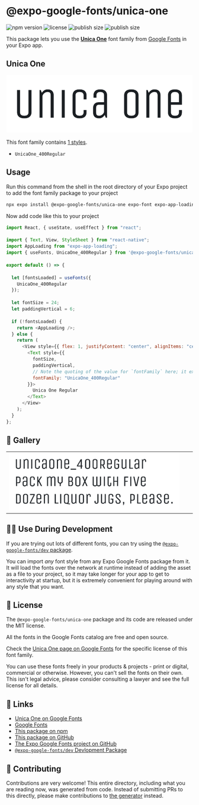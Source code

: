 # @expo-google-fonts/unica-one

![npm version](https://flat.badgen.net/npm/v/@expo-google-fonts/unica-one)
![license](https://flat.badgen.net/github/license/expo/google-fonts)
![publish size](https://flat.badgen.net/packagephobia/install/@expo-google-fonts/unica-one)
![publish size](https://flat.badgen.net/packagephobia/publish/@expo-google-fonts/unica-one)

This package lets you use the [**Unica One**](https://fonts.google.com/specimen/Unica+One) font family from [Google Fonts](https://fonts.google.com/) in your Expo app.

## Unica One

![Unica One](./font-family.png)

This font family contains [1 styles](#-gallery).

- `UnicaOne_400Regular`

## Usage

Run this command from the shell in the root directory of your Expo project to add the font family package to your project

```sh
npx expo install @expo-google-fonts/unica-one expo-font expo-app-loading
```

Now add code like this to your project

```js
import React, { useState, useEffect } from "react";

import { Text, View, StyleSheet } from "react-native";
import AppLoading from "expo-app-loading";
import { useFonts, UnicaOne_400Regular } from '@expo-google-fonts/unica-one';

export default () => {

  let [fontsLoaded] = useFonts({
    UnicaOne_400Regular
  });

  let fontSize = 24;
  let paddingVertical = 6;

  if (!fontsLoaded) {
    return <AppLoading />;
  } else {
    return (
      <View style={{ flex: 1, justifyContent: "center", alignItems: "center" }}>
        <Text style={{
          fontSize,
          paddingVertical,
          // Note the quoting of the value for `fontFamily` here; it expects a string!
          fontFamily: "UnicaOne_400Regular"
        }}>
          Unica One Regular
        </Text>
      </View>
    );
  }
};
```

## 🔡 Gallery


||||
|-|-|-|
|![UnicaOne_400Regular](./UnicaOne_400Regular.ttf.png)||||


## 👩‍💻 Use During Development

If you are trying out lots of different fonts, you can try using the [`@expo-google-fonts/dev` package](https://github.com/expo/google-fonts/tree/master/font-packages/dev#readme).

You can import _any_ font style from any Expo Google Fonts package from it. It will load the fonts over the network at runtime instead of adding the asset as a file to your project, so it may take longer for your app to get to interactivity at startup, but it is extremely convenient for playing around with any style that you want.


## 📖 License

The `@expo-google-fonts/unica-one` package and its code are released under the MIT license.

All the fonts in the Google Fonts catalog are free and open source.

Check the [Unica One page on Google Fonts](https://fonts.google.com/specimen/Unica+One) for the specific license of this font family.

You can use these fonts freely in your products & projects - print or digital, commercial or otherwise. However, you can't sell the fonts on their own. This isn't legal advice, please consider consulting a lawyer and see the full license for all details.

## 🔗 Links

- [Unica One on Google Fonts](https://fonts.google.com/specimen/Unica+One)
- [Google Fonts](https://fonts.google.com/)
- [This package on npm](https://www.npmjs.com/package/@expo-google-fonts/unica-one)
- [This package on GitHub](https://github.com/expo/google-fonts/tree/master/font-packages/unica-one)
- [The Expo Google Fonts project on GitHub](https://github.com/expo/google-fonts)
- [`@expo-google-fonts/dev` Devlopment Package](https://github.com/expo/google-fonts/tree/master/font-packages/dev)

## 🤝 Contributing

Contributions are very welcome! This entire directory, including what you are reading now, was generated from code. Instead of submitting PRs to this directly, please make contributions to [the generator](https://github.com/expo/google-fonts/tree/master/packages/generator) instead.
